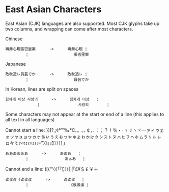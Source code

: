 # East Asian Characters #

East Asian (CJK) languages are also supported. Most CJK glyphs take up two
columns, and wrapping can come after most characters.

Chinese

    再舞心現張否里案      ->      再舞心現 ¦
             ¦                    張否里案

Japanese

    政秋造レ員芸でか      ->      政秋造レ ¦
             ¦                    員芸でか

In Korean, lines are split on spaces

    힘차게 이상 사랑의      ->      힘차게 이상   ¦
                  ¦                 사랑의        ¦

Some characters may not appear at the start or end of a line (this applies to
all text in all languages)

Cannot start a line: })]?,;¢°′″‰℃、。｡､￠，．：；？！％・･ゝゞヽヾーァィゥェォッャュョヮヵヶぁぃぅぇぉっゃゅょゎゕゖㇰㇱㇲㇳㇴㇵㇶㇷㇸㇹㇺㇻㇼㇽㇾㇿ々〻ｧｨｩｪｫｬｭｮｯｰ”〉》」』】〕）］｝｣

    ああああぁあ      ->      あああ   ¦
             ¦                あぁあ   ¦

Cannot end a line: ([{‘“〈《「『【〔（［｛｢£¥＄￡￥＋

    诶诶诶《诶诶诶      ->      诶诶诶   ¦
             ¦                  《诶诶诶 ¦
